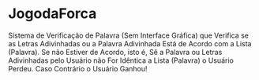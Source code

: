 # JogodaForca
 Sistema de Verificação de Palavra (Sem Interface Gráfica) que Verifica se as Letras Adivinhadas ou a Palavra Adivinhada Está de Acordo com a Lista (Palavra). Se não Estiver de Acordo, isto é, Sê a Palavra ou Letras Adivinhadas pelo Usuário não For Idêntica a Lista (Palavra) o Usuário Perdeu. Caso Contrário o Usuário Ganhou!
